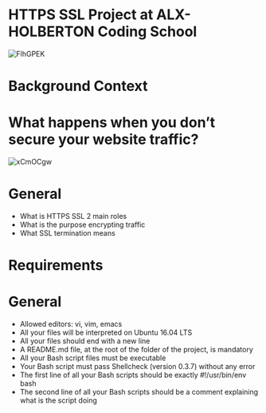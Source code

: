 # HTTPS SSL Project at ALX-HOLBERTON Coding School

![FlhGPEK](https://user-images.githubusercontent.com/85700432/193014112-85a164d8-ce47-44b6-ba08-f588573628d4.png)

# Background Context
# What happens when you don’t secure your website traffic?
![xCmOCgw](https://user-images.githubusercontent.com/85700432/193014355-14e8c439-a682-4bf5-b795-28028a4eb0ea.gif)

# General
* What is HTTPS SSL 2 main roles
* What is the purpose encrypting traffic
* What SSL termination means

# Requirements
# General
* Allowed editors: vi, vim, emacs
* All your files will be interpreted on Ubuntu 16.04 LTS
* All your files should end with a new line
* A README.md file, at the root of the folder of the project, is mandatory
* All your Bash script files must be executable
* Your Bash script must pass Shellcheck (version 0.3.7) without any error
* The first line of all your Bash scripts should be exactly #!/usr/bin/env bash
* The second line of all your Bash scripts should be a comment explaining what is the script doing

